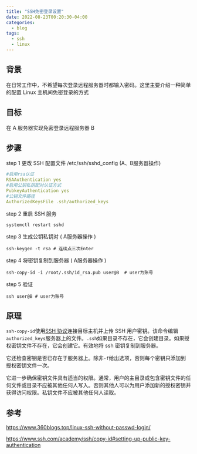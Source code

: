 ```yaml
---
title: "SSH免密登录设置"
date: 2022-08-23T00:20:30-04:00
categories:
  - blog
tags:
  - ssh
  - linux
---
```


## 背景

在日常工作中，不希望每次登录远程服务器时都输入密码。这里主要介绍一种简单的配置 Linux 主机间免密登录的方式

## 目标

在 A 服务器实现免密登录远程服务器 B

## 步骤

step  1 更改 SSH 配置文件 /etc/ssh/sshd_config (A、B服务器操作)

```yaml
#启用rsa认证
RSAAuthentication yes
#启用公钥私钥配对认证方式
PubkeyAuthentication yes
#公钥文件路径
AuthorizedKeysFile .ssh/authorized_keys
```

step 2 重启 SSH 服务

```shell
systemctl restart sshd 
```

step 3 生成公钥私钥对 ( A服务器操作 )

```shell
ssh-keygen -t rsa # 连续点三次Enter
```

step 4 将密钥复制到服务器 ( A服务器操作 )

```shell
ssh-copy-id -i /root/.ssh/id_rsa.pub user@B  # user为账号
```

step 5 验证

```shell
ssh user@B # user为账号
```

## 原理

`ssh-copy-id`使用[SSH 协议](https://www.ssh.com/ssh/protocol/)连接目标主机并上传 SSH 用户密钥。该命令编辑`authorized_keys`服务器上的文件。`.ssh`如果目录不存在，它会创建目录。如果授权密钥文件不存在，它会创建它。有效地将 ssh 密钥复制到服务器。

它还检查密钥是否已存在于服务器上。除非`-f`给出选项，否则每个密钥只添加到授权密钥文件一次。

它进一步确保密钥文件具有适当的权限。通常，用户的主目录或包含密钥文件的任何文件或目录不应被其他任何人写入。否则其他人可以为用户添加新的授权密钥并获得访问权限。私钥文件不应被其他任何人读取。

## 参考

https://www.360blogs.top/linux-ssh-without-passwd-login/

https://www.ssh.com/academy/ssh/copy-id#setting-up-public-key-authentication